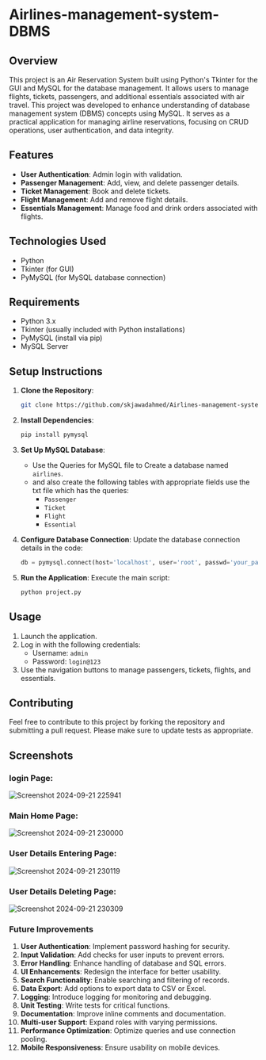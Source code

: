 # Airlines-management-system-DBMS

## Overview
This project is an Air Reservation System built using Python's Tkinter for the GUI and MySQL for the database management. It allows users to manage flights, tickets, passengers, and additional essentials associated with air travel. 
This project was developed to enhance understanding of database management system (DBMS) concepts using MySQL. It serves as a practical application for managing airline reservations, focusing on CRUD operations, user authentication, and data integrity.

## Features
- **User Authentication**: Admin login with validation.
- **Passenger Management**: Add, view, and delete passenger details.
- **Ticket Management**: Book and delete tickets.
- **Flight Management**: Add and remove flight details.
- **Essentials Management**: Manage food and drink orders associated with flights.

## Technologies Used
- Python
- Tkinter (for GUI)
- PyMySQL (for MySQL database connection)

## Requirements
- Python 3.x
- Tkinter (usually included with Python installations)
- PyMySQL (install via pip)
- MySQL Server

## Setup Instructions
1. **Clone the Repository**:
   ```bash
   git clone https://github.com/skjawadahmed/Airlines-management-system-DBMS.git
   ```
2. **Install Dependencies**:
   ```bash
   pip install pymysql
   ```
3. **Set Up MySQL Database**:
   - Use the Queries for MySQL file to Create a database named `airlines`.
   - and also create the following tables with appropriate fields use the txt file which has the queries:
     - `Passenger`
     - `Ticket`
     - `Flight`
     - `Essential`

4. **Configure Database Connection**:
   Update the database connection details in the code:
   ```python
   db = pymysql.connect(host='localhost', user='root', passwd='your_password', db='airlines', autocommit=True)
   ```

5. **Run the Application**:
   Execute the main script:
   ```bash
   python project.py
   ```

## Usage
1. Launch the application.
2. Log in with the following credentials:
   - Username: `admin`
   - Password: `login@123`
3. Use the navigation buttons to manage passengers, tickets, flights, and essentials.

## Contributing
Feel free to contribute to this project by forking the repository and submitting a pull request. Please make sure to update tests as appropriate.

## Screenshots
### login Page:
![Screenshot 2024-09-21 225941](https://github.com/user-attachments/assets/867fb385-e8fb-419e-a814-c3d78eb344a8)
### Main Home Page:
![Screenshot 2024-09-21 230000](https://github.com/user-attachments/assets/d7a78774-8aba-494f-9ca2-c1848be2896b)
### User Details Entering Page:
![Screenshot 2024-09-21 230119](https://github.com/user-attachments/assets/86e078c7-6203-48d1-830a-b12fc9d4a949)
### User Details Deleting Page:
![Screenshot 2024-09-21 230309](https://github.com/user-attachments/assets/6bdec936-94b9-40d4-93c0-1e86dc44f782)







### Future Improvements

1. **User Authentication**: Implement password hashing for security.
2. **Input Validation**: Add checks for user inputs to prevent errors.
3. **Error Handling**: Enhance handling of database and SQL errors.
4. **UI Enhancements**: Redesign the interface for better usability.
5. **Search Functionality**: Enable searching and filtering of records.
6. **Data Export**: Add options to export data to CSV or Excel.
7. **Logging**: Introduce logging for monitoring and debugging.
8. **Unit Testing**: Write tests for critical functions.
9. **Documentation**: Improve inline comments and documentation.
10. **Multi-user Support**: Expand roles with varying permissions.
11. **Performance Optimization**: Optimize queries and use connection pooling.
12. **Mobile Responsiveness**: Ensure usability on mobile devices.


